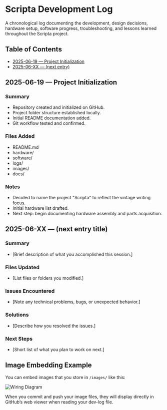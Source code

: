 # Scripta Development Log

A chronological log documenting the development, design decisions, hardware setup, software progress, troubleshooting, and lessons learned throughout the Scripta project.

## Table of Contents

- [2025-06-19 — Project Initialization](#2025-06-19--project-initialization)
- [2025-06-XX — (next entry)](#2025-06-xx--next-entry)

## 2025-06-19 — Project Initialization

### Summary

- Repository created and initialized on GitHub.
- Project folder structure established locally.
- Initial README documentation added.
- Git workflow tested and confirmed.

### Files Added

- README.md
- hardware/
- software/
- logs/
- images/
- docs/

### Notes

- Decided to name the project "Scripta" to reflect the vintage writing focus.
- Initial hardware list drafted.
- Next step: begin documenting hardware assembly and parts acquisition.

## 2025-06-XX — (next entry title)

### Summary

- [Brief description of what you accomplished this session.]

### Files Updated

- [List files or folders you modified.]

### Issues Encountered

- [Note any technical problems, bugs, or unexpected behavior.]

### Solutions

- [Describe how you resolved the issues.]

### Next Steps

- [Short list of what you plan to work on next.]

## Image Embedding Example

You can embed images that you store in `/images/` like this:

![Wiring Diagram](../images/wiring-diagram.png)

When you commit and push your image files, they will display directly in GitHub’s web viewer when reading your dev-log file.

